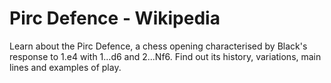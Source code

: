 ---
---

Pirc Defence - Wikipedia
========================


Learn about the Pirc Defence, a chess opening characterised by Black's response to 1.e4 with 1...d6 and 2...Nf6. Find out its history, variations, main lines and examples of play.